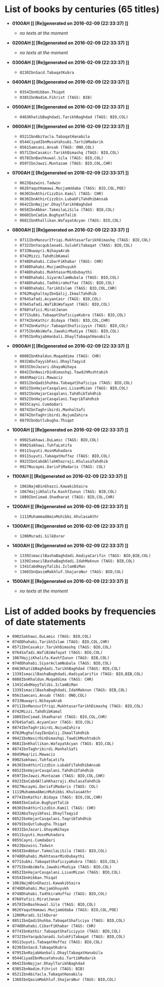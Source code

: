 # List of books by centuries (65 titles)

* **0100AH [[ [Re]generated on 2016-02-09 (22:33:37) ]]**

    * _no texts at the moment_
* **0200AH [[ [Re]generated on 2016-02-09 (22:33:37) ]]**

    * _no texts at the moment_
* **0300AH [[ [Re]generated on 2016-02-09 (22:33:37) ]]**

    * `0230IbnSacd.TabaqatKubra`
* **0400AH [[ [Re]generated on 2016-02-09 (22:33:37) ]]**

    * `0354IbnHibban.Thiqat`
    * `0385IbnNadim.Fihrist (TAGS: BIB)`
* **0500AH [[ [Re]generated on 2016-02-09 (22:33:37) ]]**

    * `0463KhatibBaghdadi.TarikhBaghdad (TAGS: BIO,COL)`
* **0600AH [[ [Re]generated on 2016-02-09 (22:33:37) ]]**

    * `0521IbnAbiYacla.TabaqatHanabila`
    * `0544CiyadIbnMusaYahsubi.TartibMadarik`
    * `0561Samcani.Ansab (TAGS: ONO,COL)`
    * `0571IbnCasakir.TarikhDimashq (TAGS: BIO,COL)`
    * `0578IbnBashkuwal.Sila (TAGS: BIO,COL)`
    * `0597IbnJawzi.Muntazam (TAGS: BIO,COL,CHR)`
* **0700AH [[ [Re]generated on 2016-02-09 (22:33:37) ]]**

    * `0623Qazwini.Tadwin`
    * `0626YaqutHamawi.MucjamUdaba (TAGS: BIO,COL,POE)`
    * `0630IbnAthirCizzDin.Kamil (TAGS: CHR)`
    * `0630IbnAthirCizzDin.LubabFiTahdhibAnsab`
    * `0642IbnNajjar.DhaylTarikhBaghdad`
    * `0658IbnAbbar.TakmilaLiSila (TAGS: BIO,COL)`
    * `0660IbnCadim.BughyatTalib`
    * `0681IbnKhallikan.WafayatAcyan (TAGS: BIO,COL)`
* **0800AH [[ [Re]generated on 2016-02-09 (22:33:37) ]]**

    * `0711IbnManzurIfriqi.MukhtasarTarikhDimashq (TAGS: BIO,COL)`
    * `0732IbnYacqubJanadi.SulukFiTabaqat (TAGS: BIO,COL)`
    * `0733Nuwayri.NihayaArab`
    * `0742Mizzi.TahdhibKamal`
    * `0748Dhahabi.CibarFiKhabar (TAGS: CHR)`
    * `0748Dhahabi.MucjamShuyukh`
    * `0748Dhahabi.MukhtasarMinDubaythi`
    * `0748Dhahabi.SiyarAclamNubala (TAGS: BIO,COL)`
    * `0748Dhahabi.TadhkiraHuffaz (TAGS: BIO,COL)`
    * `0748Dhahabi.TarikhIslam (TAGS: BIO,COL,CHR)`
    * `0762MughaltayIbnQalij.IkmalTahdhib`
    * `0764Safadi.AcyanCasr (TAGS: BIO,COL)`
    * `0764Safadi.WafiBiWafayat (TAGS: BIO,COL)`
    * `0768Yafici.MiratJanan`
    * `0771Subki.TabaqatShaficiyaKubra (TAGS: BIO,COL)`
    * `0774IbnKathir.Bidaya (TAGS: BIO,COL,CHR)`
    * `0774IbnKathir.TabaqatShaficiyyin (TAGS: BIO,COL)`
    * `0775IbnAbiWafa.JawahirMudiya (TAGS: BIO,COL)`
    * `0795IbnRajabHanbali.DhaylTabaqatHanabila`
* **0900AH [[ [Re]generated on 2016-02-09 (22:33:37) ]]**

    * `0808IbnKhaldun.Muqaddima (TAGS: CHR)`
    * `0832AbuTayyibFasi.DhaylTaqyid`
    * `0833IbnJazari.GhayaNihaya`
    * `0842IbnNasirDinDimashqi.TawdihMushtabih`
    * `0845Maqrizi.Mawaciz`
    * `0851IbnQadiShuhba.TabaqatShaficiya (TAGS: BIO,COL)`
    * `0852IbnHajarCasqalani.LisanMizan (TAGS: BIO,COL)`
    * `0852IbnHajarCasqalani.TahdhibTahdhib`
    * `0852IbnHajarCasqalani.TaqribTahdhib`
    * `0855Cayni.CumdaQari`
    * `0874IbnTaghribirdi.ManhalSafi`
    * `0874IbnTaghribirdi.NujumZahira`
    * `0879IbnQutlubugha.Thiqat`
* **1000AH [[ [Re]generated on 2016-02-09 (22:33:37) ]]**

    * `0902Sakhawi.DuLamic (TAGS: BIO,COL)`
    * `0902Sakhawi.TuhfaLatifa`
    * `0911Suyuti.HusnMuhadara`
    * `0911Suyuti.TabaqatHuffaz (TAGS: BIO,COL)`
    * `0923IbnCabdAllahKhazraji.KhulasaTahdhib`
    * `0927Nucaymi.DarisFiMadaris (TAGS: COL)`
* **1100AH [[ [Re]generated on 2016-02-09 (22:33:37) ]]**

    * `1061NajmDinGhazzi.KawakibSaira`
    * `1067HajjiKhalifa.KashfZunun (TAGS: BIB,COL)`
    * `1089IbnCimad.Shadharat (TAGS: BIO,COL,CHR)`
* **1200AH [[ [Re]generated on 2016-02-09 (22:33:37) ]]**

    * `1111MuhammadAminMuhibbi.KhulasaAthr`
* **1300AH [[ [Re]generated on 2016-02-09 (22:33:37) ]]**

    * `1206Muradi.SilkDurar`
* **1400AH [[ [Re]generated on 2016-02-09 (22:33:37) ]]**

    * `1339IsmacilBashaBaghdadi.HadiyaCarifin (TAGS: BIO,BIB,COL)`
    * `1339IsmacilBashaBaghdadi.IdahMaknun (TAGS: BIB,COL)`
    * `1341CabdHayyTalibi.IclamBiMan`
    * `1360IbnQasimMakhluf.ShajaraNur (TAGS: BIO,COL)`
* **1500AH [[ [Re]generated on 2016-02-09 (22:33:37) ]]**

    * _no texts at the moment_



# List of added books by frequencies of date statements

* `0902Sakhawi.DuLamic (TAGS: BIO,COL)`
* `0748Dhahabi.TarikhIslam (TAGS: BIO,COL,CHR)`
* `0571IbnCasakir.TarikhDimashq (TAGS: BIO,COL)`
* `0764Safadi.WafiBiWafayat (TAGS: BIO,COL)`
* `1067HajjiKhalifa.KashfZunun (TAGS: BIB,COL)`
* `0748Dhahabi.SiyarAclamNubala (TAGS: BIO,COL)`
* `0463KhatibBaghdadi.TarikhBaghdad (TAGS: BIO,COL)`
* `1339IsmacilBashaBaghdadi.HadiyaCarifin (TAGS: BIO,BIB,COL)`
* `0808IbnKhaldun.Muqaddima (TAGS: CHR)`
* `1341CabdHayyTalibi.IclamBiMan`
* `1339IsmacilBashaBaghdadi.IdahMaknun (TAGS: BIB,COL)`
* `0561Samcani.Ansab (TAGS: ONO,COL)`
* `0733Nuwayri.NihayaArab`
* `0711IbnManzurIfriqi.MukhtasarTarikhDimashq (TAGS: BIO,COL)`
* `0742Mizzi.TahdhibKamal`
* `1089IbnCimad.Shadharat (TAGS: BIO,COL,CHR)`
* `0764Safadi.AcyanCasr (TAGS: BIO,COL)`
* `0874IbnTaghribirdi.NujumZahira`
* `0762MughaltayIbnQalij.IkmalTahdhib`
* `0842IbnNasirDinDimashqi.TawdihMushtabih`
* `0681IbnKhallikan.WafayatAcyan (TAGS: BIO,COL)`
* `0874IbnTaghribirdi.ManhalSafi`
* `0845Maqrizi.Mawaciz`
* `0902Sakhawi.TuhfaLatifa`
* `0630IbnAthirCizzDin.LubabFiTahdhibAnsab`
* `0852IbnHajarCasqalani.TahdhibTahdhib`
* `0597IbnJawzi.Muntazam (TAGS: BIO,COL,CHR)`
* `0923IbnCabdAllahKhazraji.KhulasaTahdhib`
* `0927Nucaymi.DarisFiMadaris (TAGS: COL)`
* `1111MuhammadAminMuhibbi.KhulasaAthr`
* `0774IbnKathir.Bidaya (TAGS: BIO,COL,CHR)`
* `0660IbnCadim.BughyatTalib`
* `0630IbnAthirCizzDin.Kamil (TAGS: CHR)`
* `0832AbuTayyibFasi.DhaylTaqyid`
* `0852IbnHajarCasqalani.TaqribTahdhib`
* `0879IbnQutlubugha.Thiqat`
* `0833IbnJazari.GhayaNihaya`
* `0911Suyuti.HusnMuhadara`
* `0855Cayni.CumdaQari`
* `0623Qazwini.Tadwin`
* `0658IbnAbbar.TakmilaLiSila (TAGS: BIO,COL)`
* `0748Dhahabi.MukhtasarMinDubaythi`
* `0771Subki.TabaqatShaficiyaKubra (TAGS: BIO,COL)`
* `0775IbnAbiWafa.JawahirMudiya (TAGS: BIO,COL)`
* `0852IbnHajarCasqalani.LisanMizan (TAGS: BIO,COL)`
* `0354IbnHibban.Thiqat`
* `1061NajmDinGhazzi.KawakibSaira`
* `0748Dhahabi.MucjamShuyukh`
* `0748Dhahabi.TadhkiraHuffaz (TAGS: BIO,COL)`
* `0768Yafici.MiratJanan`
* `0578IbnBashkuwal.Sila (TAGS: BIO,COL)`
* `0626YaqutHamawi.MucjamUdaba (TAGS: BIO,COL,POE)`
* `1206Muradi.SilkDurar`
* `0851IbnQadiShuhba.TabaqatShaficiya (TAGS: BIO,COL)`
* `0748Dhahabi.CibarFiKhabar (TAGS: CHR)`
* `0774IbnKathir.TabaqatShaficiyyin (TAGS: BIO,COL)`
* `0732IbnYacqubJanadi.SulukFiTabaqat (TAGS: BIO,COL)`
* `0911Suyuti.TabaqatHuffaz (TAGS: BIO,COL)`
* `0230IbnSacd.TabaqatKubra`
* `0795IbnRajabHanbali.DhaylTabaqatHanabila`
* `0544CiyadIbnMusaYahsubi.TartibMadarik`
* `0642IbnNajjar.DhaylTarikhBaghdad`
* `0385IbnNadim.Fihrist (TAGS: BIB)`
* `0521IbnAbiYacla.TabaqatHanabila`
* `1360IbnQasimMakhluf.ShajaraNur (TAGS: BIO,COL)`
